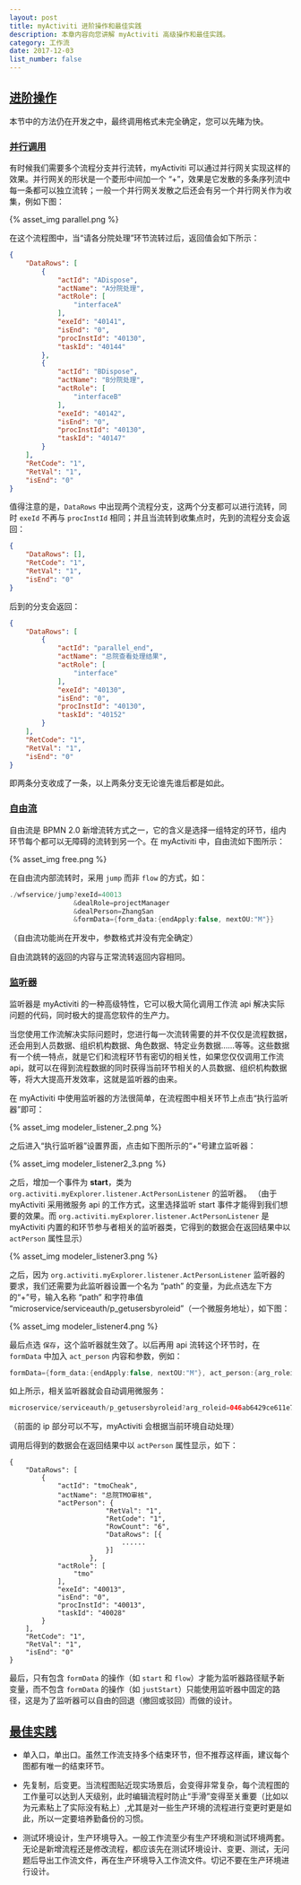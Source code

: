 ```yaml
---
layout: post
title: myActiviti 进阶操作和最佳实践
description: 本章内容向您讲解 myActiviti 高级操作和最佳实践。
category: 工作流
date: 2017-12-03
list_number: false
---
```


## [进阶操作](#进阶操作)
本节中的方法仍在开发之中，最终调用格式未完全确定，您可以先睹为快。

### [并行调用](#并行调用)
有时候我们需要多个流程分支并行流转，myActiviti 可以通过并行网关实现这样的效果。并行网关的形状是一个菱形中间加一个 “+”，效果是它发散的多条序列流中每一条都可以独立流转；一般一个并行网关发散之后还会有另一个并行网关作为收集，例如下图：

{% asset_img parallel.png %}

在这个流程图中，当“请各分院处理”环节流转过后，返回值会如下所示：

```json
{
    "DataRows": [
        {
            "actId": "ADispose",
            "actName": "A分院处理",
            "actRole": [
                "interfaceA"
            ],
            "exeId": "40141",
            "isEnd": "0",
            "procInstId": "40130",
            "taskId": "40144"
        },
        {
            "actId": "BDispose",
            "actName": "B分院处理",
            "actRole": [
                "interfaceB"
            ],
            "exeId": "40142",
            "isEnd": "0",
            "procInstId": "40130",
            "taskId": "40147"
        }
    ],
    "RetCode": "1",
    "RetVal": "1",
    "isEnd": "0"
}
```

值得注意的是，`DataRows` 中出现两个流程分支，这两个分支都可以进行流转，同时 `exeId` 不再与 `procInstId` 相同；并且当流转到收集点时，先到的流程分支会返回：

```json
{
    "DataRows": [],
    "RetCode": "1",
    "RetVal": "1",
    "isEnd": "0"
}
```

后到的分支会返回：

```json
{
    "DataRows": [
        {
            "actId": "parallel_end",
            "actName": "总院查看处理结果",
            "actRole": [
                "interface"
            ],
            "exeId": "40130",
            "isEnd": "0",
            "procInstId": "40130",
            "taskId": "40152"
        }
    ],
    "RetCode": "1",
    "RetVal": "1",
    "isEnd": "0"
}
```

即两条分支收成了一条，以上两条分支无论谁先谁后都是如此。

### [自由流](#自由流)
自由流是 BPMN 2.0 新增流转方式之一，它的含义是选择一组特定的环节，组内环节每个都可以无障碍的流转到另一个。在 myActiviti 中，自由流如下图所示：

{% asset_img free.png %}

在自由流内部流转时，采用 `jump` 而非 `flow` 的方式，如：

```java
./wfservice/jump?exeId=40013
                &dealRole=projectManager
                &dealPerson=ZhangSan
                &formData={form_data:{endApply:false, nextOU:"M"}}
```
（自由流功能尚在开发中，参数格式并没有完全确定）

自由流跳转的返回的内容与正常流转返回内容相同。

### [监听器](#监听器)
监听器是 myActiviti 的一种高级特性，它可以极大简化调用工作流 api 解决实际问题的代码，同时极大的提高您软件的生产力。

当您使用工作流解决实际问题时，您进行每一次流转需要的并不仅仅是流程数据，还会用到人员数据、组织机构数据、角色数据、特定业务数据……等等。这些数据有一个统一特点，就是它们和流程环节有密切的相关性，如果您仅仅调用工作流 api，就可以在得到流程数据的同时获得当前环节相关的人员数据、组织机构数据等，将大大提高开发效率，这就是监听器的由来。

在 myActiviti 中使用监听器的方法很简单，在流程图中相关环节上点击“执行监听器”即可：

{% asset_img modeler_listener_2.png %}

之后进入“执行监听器”设置界面，点击如下图所示的“+”号建立监听器：

{% asset_img modeler_listener2_3.png %}

之后，增加一个事件为 <b>start</b>，类为 `org.activiti.myExplorer.listener.ActPersonListener` 的监听器。
（由于 myActiviti 采用微服务 api 的工作方式，这里选择监听 start 事件才能得到我们想要的效果。而 `org.activiti.myExplorer.listener.ActPersonListener` 是 myActiviti 内置的和环节参与者相关的监听器类，它得到的数据会在返回结果中以 `actPerson` 属性显示）

{% asset_img modeler_listener3.png %}

之后，因为 `org.activiti.myExplorer.listener.ActPersonListener` 监听器的要求，我们还需要为此监听器设置一个名为 “path” 的变量，为此点选左下方的“+”号，输入名称 “path” 和字符串值 “microservice/serviceauth/p_getusersbyroleid”（一个微服务地址），如下图：

{% asset_img modeler_listener4.png %}

最后点选 `保存`，这个监听器就生效了。以后再用 api 流转这个环节时，在 `formData` 中加入 `act_person` 内容和参数，例如：

```java
formData={form_data:{endApply:false, nextOU:"M"}, act_person:{arg_roleid:"046ab6429ce611e7ad99008cfa042288"}}
```

如上所示，相关监听器就会自动调用微服务：

```java
microservice/serviceauth/p_getusersbyroleid?arg_roleid=046ab6429ce611e7ad99008cfa042288
```
（前面的 ip 部分可以不写，myActiviti 会根据当前环境自动处理）

调用后得到的数据会在返回结果中以 `actPerson` 属性显示，如下：

```
{
    "DataRows": [
        {
            "actId": "tmoCheak",
            "actName": "总院TMO审核",
            "actPerson": {
            			"RetVal": "1",
            			"RetCode": "1",
            			"RowCount": "6",
            			"DataRows": [{
            			    ......
            			}]
            		},
            "actRole": [
                "tmo"
            ],
            "exeId": "40013",
            "isEnd": "0",
            "procInstId": "40013",
            "taskId": "40028"
        }
    ],
    "RetCode": "1",
    "RetVal": "1",
    "isEnd": "0"
}
```

最后，只有包含 `formData` 的操作（如 `start` 和 `flow`）才能为监听器路径赋予新变量，而不包含 `formData` 的操作（如 `justStart`）只能使用监听器中固定的路径，这是为了监听器可以自由的回退（撤回或驳回）而做的设计。

## [最佳实践](#最佳实践)
- 单入口，单出口。虽然工作流支持多个结束环节，但不推荐这样画，建议每个图都有唯一的结束环节。

- 先复制，后变更。当流程图贴近现实场景后，会变得非常复杂，每个流程图的工作量可以达到人天级别，此时编辑流程时防止“手滑”变得至关重要（比如以为元素粘上了实际没有粘上）,尤其是对一些生产环境的流程进行变更时更是如此，所以一定要培养勤备份的习惯。

- 测试环境设计，生产环境导入。一般工作流至少有生产环境和测试环境两套。无论是新增流程还是修改流程，都应该先在测试环境设计、变更、测试，无问题后导出工作流文件，再在生产环境导入工作流文件。切记不要在生产环境进行设计。